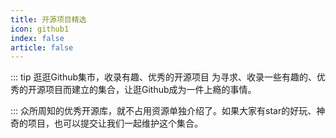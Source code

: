 ```yaml
---
title: 开源项目精选
icon: github1
index: false
article: false
---
```

::: tip 逛逛Github集市，收录有趣、优秀的开源项目
为寻求、收录一些有趣的、优秀的开源项目而建立的集合，让逛Github成为一件上瘾的事情。

:::
众所周知的优秀开源库，就不占用资源单独介绍了。如果大家有star的好玩、神奇的项目，也可以提交让我们一起维护这个集合。


